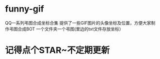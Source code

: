 # funny-gif
QQ一系列弔图合成坐标合集
提供了一些GIF图片的头像坐标及位置，方便大家制作弔图合成BOT
一个文件夹一个弔图(里边的txt文件存放坐标）
# 记得点个STAR~不定期更新
